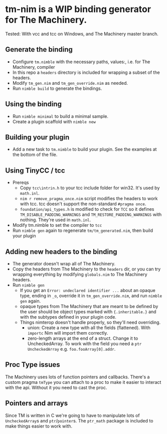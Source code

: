 # tm-nim is a WIP binding generator for The Machinery. #

Tested: With vcc and tcc on Windows, and The Machinery master branch.
## Generate the binding ##
- Configure `tm.nimble` with the necessary paths, values:, i.e. for The Machinery, compiler
- In this repo a `headers` directory is included for wrapping a subset of the headers.
- Modify `tm_gen.nim` and `tm_gen_override.nim` as needed.
- Run `nimble build` to generate the bindings.

## Using the binding ##
- Run `nimble minimal` to build a minimal sample.
- Create a plugin scaffold with `nimble new`

## Building your plugin ##
- Add a new task to `tm.nimble` to build your plugin. See the examples at the bottom of the file.

## Using TinyCC / tcc ##
- Prereqs
  - Copy `tcc\intrin.h` to your tcc include folder for win32. It's used by `math.inl`.
  - `nim r remove_pragma_once.nim` script modifies the headers to work with tcc.  tcc doesn't support the non-standard `#pragma once`. 
  - `foundation/api_types.h` is modified to check for `TCC` so it defines `TM_DISABLE_PADDING_WARNINGS` and `TM_RESTORE_PADDING_WARNINGS` with nothing. They're used in `math.inl`.
- Modify tm.nimble to set the compiler to `tcc`
- Run `nimble gen` again to regenerate `tm/tm_generated.nim`, then build your plugin

## Adding new headers to the binding ##
- The generator doesn't wrap all of The Machinery.
- Copy the headers from The Machinery to the `headers` dir, or you can try wrapping everything by modifying `globals.nim` to The Machinery headers.
- Run `nimble gen`
  - If you get an `Error: undeclared identifier ...` about an opaque type, ending in `_o`, override it in `tm_gen_override.nim`, and run `nimble gen` again.
  - opaque types from The Machinery that are meant to be defined by the user should be object types marked with `{.inheritable.}` and with the subtypes defined in your plugin code.
  - Things nimterop doesn't handle properly, so they'll need overriding.
    - union: Create a new type with all the fields (flattened). With `importc` Nim will import them correctly.
    - zero-length arrays at the end of a struct. Change it to UncheckedArray. To work with the field you need a `ptr UncheckedArray` e.g. `foo.fooArray[0].addr`.

## Proc Type issues ##
The Machinery uses lots of function pointers and callbacks. There's a custom pragma `tmType` you can attach to a proc to make it easier to interact with the api. Without it you need to cast the proc.

## Pointers and arrays ##
Since TM is written in C we're going to have to manipulate lots of `UncheckedArray`s and `ptr`/`pointer`s. The `ptr_math` package is included to make things easier to work with.